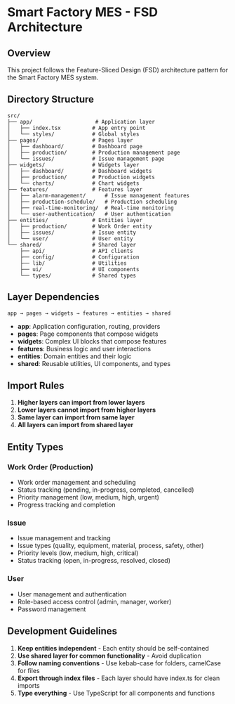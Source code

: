# Smart Factory MES - FSD Architecture

## Overview

This project follows the Feature-Sliced Design (FSD) architecture pattern for the Smart Factory MES system.

## Directory Structure

```
src/
├── app/                    # Application layer
│   ├── index.tsx          # App entry point
│   └── styles/            # Global styles
├── pages/                 # Pages layer
│   ├── dashboard/         # Dashboard page
│   ├── production/        # Production management page
│   └── issues/            # Issue management page
├── widgets/               # Widgets layer
│   ├── dashboard/         # Dashboard widgets
│   ├── production/        # Production widgets
│   └── charts/            # Chart widgets
├── features/              # Features layer
│   ├── alarm-management/      # Issue management features
│   ├── production-schedule/   # Production scheduling
│   ├── real-time-monitoring/  # Real-time monitoring
│   └── user-authentication/   # User authentication
├── entities/              # Entities layer
│   ├── production/        # Work Order entity
│   ├── issues/            # Issue entity
│   └── user/              # User entity
└── shared/                # Shared layer
    ├── api/               # API clients
    ├── config/            # Configuration
    ├── lib/               # Utilities
    ├── ui/                # UI components
    └── types/             # Shared types
```

## Layer Dependencies

```
app → pages → widgets → features → entities → shared
```

- **app**: Application configuration, routing, providers
- **pages**: Page components that compose widgets
- **widgets**: Complex UI blocks that compose features
- **features**: Business logic and user interactions
- **entities**: Domain entities and their logic
- **shared**: Reusable utilities, UI components, and types

## Import Rules

1. **Higher layers can import from lower layers**
2. **Lower layers cannot import from higher layers**
3. **Same layer can import from same layer**
4. **All layers can import from shared layer**

## Entity Types

### Work Order (Production)

- Work order management and scheduling
- Status tracking (pending, in-progress, completed, cancelled)
- Priority management (low, medium, high, urgent)
- Progress tracking and completion

### Issue

- Issue management and tracking
- Issue types (quality, equipment, material, process, safety, other)
- Priority levels (low, medium, high, critical)
- Status tracking (open, in-progress, resolved, closed)

### User

- User management and authentication
- Role-based access control (admin, manager, worker)
- Password management

## Development Guidelines

1. **Keep entities independent** - Each entity should be self-contained
2. **Use shared layer for common functionality** - Avoid duplication
3. **Follow naming conventions** - Use kebab-case for folders, camelCase for files
4. **Export through index files** - Each layer should have index.ts for clean imports
5. **Type everything** - Use TypeScript for all components and functions
